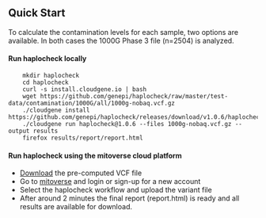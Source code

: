 
## Quick Start

To calculate the contamination levels for each sample, two options are available. In both cases the 1000G Phase 3 file (n=2504) is analyzed. 


#### Run haplocheck locally 

        mkdir haplocheck 
        cd haplocheck
        curl -s install.cloudgene.io | bash
        wget https://github.com/genepi/haplocheck/raw/master/test-data/contamination/1000G/all/1000g-nobaq.vcf.gz
        ./cloudgene install https://github.com/genepi/haplocheck/releases/download/v1.0.6/haplocheck.zip
        ./cloudgene run haplocheck@1.0.6 --files 1000g-nobaq.vcf.gz --output results
        firefox results/report/report.html
        
#### Run haplocheck using the mitoverse cloud platform 

- [Download](https://github.com/genepi/haplocheck/raw/master/test-data/contamination/1000G/all/1000g-nobaq.vcf.gz) the pre-computed VCF file  
- Go to [mitoverse](https://mitoverse.i-med.ac.at) and login or sign-up for a new account
- Select the haplocheck workflow and upload the variant file
- After around 2 minutes the final report (report.html) is ready and all results are available for download. 